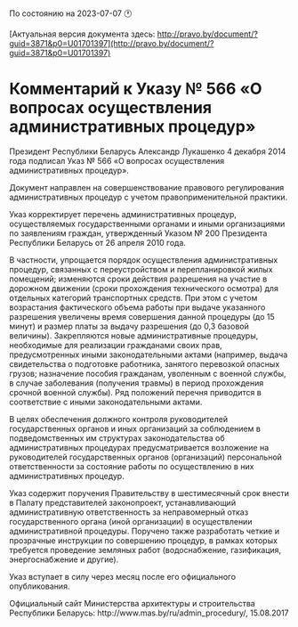 По состоянию на 2023-07-07 &#x1F550;

[Актуальная версия документа здесь: http://pravo.by/document/?guid=3871&p0=U01701397](http://pravo.by/document/?guid=3871&p0=U01701397)

<h1>Комментарий к Указу № 566 «О вопросах осуществления административных процедур»</h1>
<p>Президент Республики Беларусь Александр Лукашенко 4 декабря 2014 года подписал Указ № 566 «О вопросах осуществления административных процедур».</p>
<p>Документ направлен на совершенствование правового регулирования административных процедур с учетом правоприменительной практики.</p>
<p>Указ корректирует перечень административных процедур, осуществляемых государственными органами и иными организациями по заявлениям граждан, утвержденный Указом № 200 Президента Республики Беларусь от 26 апреля 2010 года.</p>
<p>В частности, упрощается порядок осуществления административных процедур, связанных с переустройством и перепланировкой жилых помещений; изменяются сроки действия разрешения на участие в дорожном движении (сроки прохождения технического осмотра) для отдельных категорий транспортных средств. При этом с учетом возрастания фактического объема работы при выдаче указанного разрешения увеличены время совершения данной процедуры (до 15 минут) и размер платы за выдачу разрешения (до 0,3 базовой величины). Закрепляются новые административные процедуры, необходимые для реализации гражданами своих прав, предусмотренных иными законодательными актами (например, выдача свидетельства о подготовке работника, занятого перевозкой опасных грузов; назначение пособия гражданам, уволенным с военной службы, в случае заболевания (получения травмы) в период прохождения срочной военной службы). Ряд положений перечня приводится в соответствие с иными законодательными актами.</p>
<p>В целях обеспечения должного контроля руководителей государственных органов и иных организаций за соблюдением в подведомственных им структурах законодательства об административных процедурах предусматривается возложение на руководителей государственных органов (организаций) персональной ответственности за состояние работы по осуществлению в них административных процедур.</p>
<p>Указ содержит поручения Правительству в шестимесячный срок внести в Палату представителей законопроект, устанавливающий административную ответственность за неправомерный отказ государственного органа (иной организации) в осуществлении административной процедуры. Поручено также разработать четкие и прозрачные инструкции по совершению процедур, в рамках которых требуется проведение земляных работ (водоснабжение, газификация, энергоснабжение и другие).</p>
<p>Указ вступает в силу через месяц после его официального опубликования.</p>
<p></p>
<p>Официальный сайт Министерства архитектуры и строительства Республики Беларусь: http://www.mas.by/ru/admin_procedury/, 15.08.2017</p>